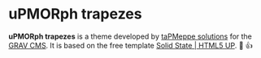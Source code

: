 # uPMORph trapezes

**uPMORph trapezes** is a theme developed by [taPMeppe solutions](https://tapmeppe.solutions) for the [GRAV CMS](https://getgrav.org/). 
It is based on the free template [Solid State | HTML5 UP](https://html5up.net/solid-state). :loudspeaker: :+1:
